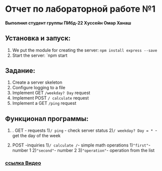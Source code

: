 # Отчет по лабораторной работе №1
#### Выполнил студент группы ПИбд-22 Хуссейн Омар Ханаш

## Установка и запуск:
1) We put the module for creating the server: `npm install express --save`
2) Start the server: `npm start

## Задание:
1) Create a server skeleton
2) Configure logging to a file
3) Implement GET `/weekday? Day` request
4) Implement POST `/ calculate` request
5) Implement a GET `/ping` request


## Функционал программы:
1. . GET - requests
     1)`/ ping` - check server status
     2)`/ weekday? Day = * `- get the day of the week

2. POST -inquiries
1)` / calculate / `- simple math operations
1)` "first" `- number 1
2)` "second" `- number 2
3)` "operation" `- operation from the list


### [ ссылка Видео ](https://www.youtube.com/watch?v=Z2xocNJMyiU)